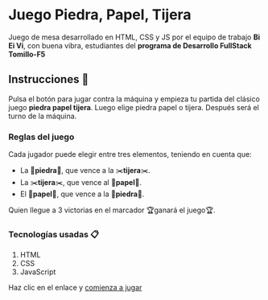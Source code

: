 # Juego Piedra, Papel, Tijera

Juego de mesa desarrollado en HTML, CSS y JS por el equipo de trabajo **Bi Ei Vi**, con buena vibra, estudiantes del **programa de Desarrollo FullStack Tomillo-F5**

## Instrucciones 🚀

Pulsa el botón para jugar contra la máquina y empieza tu partida del clásico juego **piedra papel tijera**.
Luego elige piedra papel o tijera. Después será el turno de la máquina.

  ### Reglas del juego
  Cada jugador puede elegir entre tres elementos, teniendo en cuenta que:
  * La 🥌**piedra**🥌, que vence a la ✂️**tijera**✂️.
  * La ✂️**tijera**✂️, que vence al 📜**papel**📜.
  * El 📜**papel**📜, que vence a la 🥌**piedra**🥌.
  
Quien llegue a 3 victorias en el marcador 🏆ganará el juego🏆.

### Tecnologías usadas 📋

 1. HTML
 2. CSS
 3. JavaScript
 
 Haz clic en el enlace y [comienza a jugar](https://belopmardev.github.io/ppt/)
